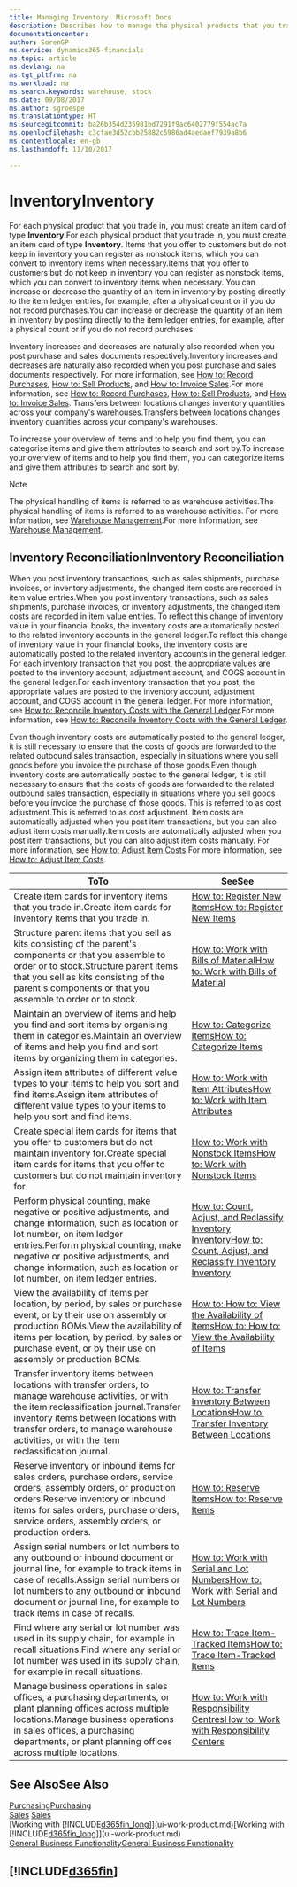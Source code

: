 ```yaml
---
title: Managing Inventory| Microsoft Docs
description: Describes how to manage the physical products that you trade in, for example, handling the stock in your warehouse.
documentationcenter: 
author: SorenGP
ms.service: dynamics365-financials
ms.topic: article
ms.devlang: na
ms.tgt_pltfrm: na
ms.workload: na
ms.search.keywords: warehouse, stock
ms.date: 09/08/2017
ms.author: sgroespe
ms.translationtype: HT
ms.sourcegitcommit: ba26b354d235981bd7291f9ac6402779f554ac7a
ms.openlocfilehash: c3cfae3d52cbb25882c5986ad4aedaef7939a8b6
ms.contentlocale: en-gb
ms.lasthandoff: 11/10/2017

---
```


# <a name="inventory"></a><span data-ttu-id="80116-103">Inventory</span><span class="sxs-lookup"><span data-stu-id="80116-103">Inventory</span></span>
<span data-ttu-id="80116-104">For each physical product that you trade in, you must create an item card of type **Inventory**.</span><span class="sxs-lookup"><span data-stu-id="80116-104">For each physical product that you trade in, you must create an item card of type **Inventory**.</span></span> <span data-ttu-id="80116-105">Items that you offer to customers but do not keep in inventory you can register as nonstock items, which you can convert to inventory items when necessary.</span><span class="sxs-lookup"><span data-stu-id="80116-105">Items that you offer to customers but do not keep in inventory you can register as nonstock items, which you can convert to inventory items when necessary.</span></span> <span data-ttu-id="80116-106">You can increase or decrease the quantity of an item in inventory by posting directly to the item ledger entries, for example, after a physical count or if you do not record purchases.</span><span class="sxs-lookup"><span data-stu-id="80116-106">You can increase or decrease the quantity of an item in inventory by posting directly to the item ledger entries, for example, after a physical count or if you do not record purchases.</span></span>

<span data-ttu-id="80116-107">Inventory increases and decreases are naturally also recorded when you post purchase and sales documents respectively.</span><span class="sxs-lookup"><span data-stu-id="80116-107">Inventory increases and decreases are naturally also recorded when you post purchase and sales documents respectively.</span></span> <span data-ttu-id="80116-108">For more information, see [How to: Record Purchases](purchasing-how-record-purchases.md), [How to: Sell Products](sales-how-sell-products.md), and [How to: Invoice Sales](sales-how-invoice-sales.md).</span><span class="sxs-lookup"><span data-stu-id="80116-108">For more information, see [How to: Record Purchases](purchasing-how-record-purchases.md), [How to: Sell Products](sales-how-sell-products.md), and [How to: Invoice Sales](sales-how-invoice-sales.md).</span></span> <span data-ttu-id="80116-109">Transfers between locations changes inventory quantities across your company's warehouses.</span><span class="sxs-lookup"><span data-stu-id="80116-109">Transfers between locations changes inventory quantities across your company's warehouses.</span></span>   

<span data-ttu-id="80116-110">To increase your overview of items and to help you find them, you can categorise items and give them attributes to search and sort by.</span><span class="sxs-lookup"><span data-stu-id="80116-110">To increase your overview of items and to help you find them, you can categorize items and give them attributes to search and sort by.</span></span>

> [!NOTE]
> <span data-ttu-id="80116-111">The physical handling of items is referred to as warehouse activities.</span><span class="sxs-lookup"><span data-stu-id="80116-111">The physical handling of items is referred to as warehouse activities.</span></span> <span data-ttu-id="80116-112">For more information, see [Warehouse Management](warehouse-manage-warehouse.md).</span><span class="sxs-lookup"><span data-stu-id="80116-112">For more information, see [Warehouse Management](warehouse-manage-warehouse.md).</span></span>

## <a name="inventory-reconciliation"></a><span data-ttu-id="80116-113">Inventory Reconciliation</span><span class="sxs-lookup"><span data-stu-id="80116-113">Inventory Reconciliation</span></span>
<span data-ttu-id="80116-114">When you post inventory transactions, such as sales shipments, purchase invoices, or inventory adjustments, the changed item costs are recorded in item value entries.</span><span class="sxs-lookup"><span data-stu-id="80116-114">When you post inventory transactions, such as sales shipments, purchase invoices, or inventory adjustments, the changed item costs are recorded in item value entries.</span></span> <span data-ttu-id="80116-115">To reflect this change of inventory value in your financial books, the inventory costs are automatically posted to the related inventory accounts in the general ledger.</span><span class="sxs-lookup"><span data-stu-id="80116-115">To reflect this change of inventory value in your financial books, the inventory costs are automatically posted to the related inventory accounts in the general ledger.</span></span> <span data-ttu-id="80116-116">For each inventory transaction that you post, the appropriate values are posted to the inventory account, adjustment account, and COGS account in the general ledger.</span><span class="sxs-lookup"><span data-stu-id="80116-116">For each inventory transaction that you post, the appropriate values are posted to the inventory account, adjustment account, and COGS account in the general ledger.</span></span> <span data-ttu-id="80116-117">For more information, see [How to: Reconcile Inventory Costs with the General Ledger](finance-how-to-post-inventory-costs-to-the-general-ledger.md).</span><span class="sxs-lookup"><span data-stu-id="80116-117">For more information, see [How to: Reconcile Inventory Costs with the General Ledger](finance-how-to-post-inventory-costs-to-the-general-ledger.md).</span></span>

<span data-ttu-id="80116-118">Even though inventory costs are automatically posted to the general ledger, it is still necessary to ensure that the costs of goods are forwarded to the related outbound sales transaction, especially in situations where you sell goods before you invoice the purchase of those goods.</span><span class="sxs-lookup"><span data-stu-id="80116-118">Even though inventory costs are automatically posted to the general ledger, it is still necessary to ensure that the costs of goods are forwarded to the related outbound sales transaction, especially in situations where you sell goods before you invoice the purchase of those goods.</span></span> <span data-ttu-id="80116-119">This is referred to as cost adjustment.</span><span class="sxs-lookup"><span data-stu-id="80116-119">This is referred to as cost adjustment.</span></span> <span data-ttu-id="80116-120">Item costs are automatically adjusted when you post item transactions, but you can also adjust item costs manually.</span><span class="sxs-lookup"><span data-stu-id="80116-120">Item costs are automatically adjusted when you post item transactions, but you can also adjust item costs manually.</span></span> <span data-ttu-id="80116-121">For more information, see [How to: Adjust Item Costs](inventory-how-adjust-item-costs.md).</span><span class="sxs-lookup"><span data-stu-id="80116-121">For more information, see [How to: Adjust Item Costs](inventory-how-adjust-item-costs.md).</span></span>

|<span data-ttu-id="80116-122">To</span><span class="sxs-lookup"><span data-stu-id="80116-122">To</span></span> |<span data-ttu-id="80116-123">See</span><span class="sxs-lookup"><span data-stu-id="80116-123">See</span></span> |
|---|----|
|<span data-ttu-id="80116-124">Create item cards for inventory items that you trade in.</span><span class="sxs-lookup"><span data-stu-id="80116-124">Create item cards for inventory items that you trade in.</span></span>|[<span data-ttu-id="80116-125">How to: Register New Items</span><span class="sxs-lookup"><span data-stu-id="80116-125">How to: Register New Items</span></span>](inventory-how-register-new-items.md)|
|<span data-ttu-id="80116-126">Structure parent items that you sell as kits consisting of the parent's components or that you assemble to order or to stock.</span><span class="sxs-lookup"><span data-stu-id="80116-126">Structure parent items that you sell as kits consisting of the parent's components or that you assemble to order or to stock.</span></span>|[<span data-ttu-id="80116-127">How to: Work with Bills of Material</span><span class="sxs-lookup"><span data-stu-id="80116-127">How to: Work with Bills of Material</span></span>](inventory-how-work-BOMs.md)|
|<span data-ttu-id="80116-128">Maintain an overview of items and help you find and sort items by organising them in categories.</span><span class="sxs-lookup"><span data-stu-id="80116-128">Maintain an overview of items and help you find and sort items by organizing them in categories.</span></span>|[<span data-ttu-id="80116-129">How to: Categorize Items</span><span class="sxs-lookup"><span data-stu-id="80116-129">How to: Categorize Items</span></span>](inventory-how-categorize-items.md)|
|<span data-ttu-id="80116-130">Assign item attributes of different value types to your items to help you sort and find items.</span><span class="sxs-lookup"><span data-stu-id="80116-130">Assign item attributes of different value types to your items to help you sort and find items.</span></span>|[<span data-ttu-id="80116-131">How to: Work with Item Attributes</span><span class="sxs-lookup"><span data-stu-id="80116-131">How to: Work with Item Attributes</span></span>](inventory-how-work-item-attributes.md)|
|<span data-ttu-id="80116-132">Create special item cards for items that you offer to customers but do not maintain inventory for.</span><span class="sxs-lookup"><span data-stu-id="80116-132">Create special item cards for items that you offer to customers but do not maintain inventory for.</span></span>|[<span data-ttu-id="80116-133">How to: Work with Nonstock Items</span><span class="sxs-lookup"><span data-stu-id="80116-133">How to: Work with Nonstock Items</span></span>](inventory-how-work-nonstock-items.md)|
|<span data-ttu-id="80116-134">Perform physical counting, make negative or positive adjustments, and change information, such as location or lot number, on item ledger entries.</span><span class="sxs-lookup"><span data-stu-id="80116-134">Perform physical counting, make negative or positive adjustments, and change information, such as location or lot number, on item ledger entries.</span></span>|[<span data-ttu-id="80116-135">How to: Count, Adjust, and Reclassify Inventory Inventory</span><span class="sxs-lookup"><span data-stu-id="80116-135">How to: Count, Adjust, and Reclassify Inventory Inventory</span></span>](inventory-how-count-adjust-reclassify.md)|
|<span data-ttu-id="80116-136">View the availability of items per location, by period, by sales or purchase event, or by their use on assembly or production BOMs.</span><span class="sxs-lookup"><span data-stu-id="80116-136">View the availability of items per location, by period, by sales or purchase event, or by their use on assembly or production BOMs.</span></span>|[<span data-ttu-id="80116-137">How to: How to: View the Availability of Items</span><span class="sxs-lookup"><span data-stu-id="80116-137">How to: How to: View the Availability of Items</span></span>](inventory-how-availability-overview.md)|
|<span data-ttu-id="80116-138">Transfer inventory items between locations with transfer orders, to manage warehouse activities, or with the item reclassification journal.</span><span class="sxs-lookup"><span data-stu-id="80116-138">Transfer inventory items between locations with transfer orders, to manage warehouse activities, or with the item reclassification journal.</span></span>|[<span data-ttu-id="80116-139">How to: Transfer Inventory Between Locations</span><span class="sxs-lookup"><span data-stu-id="80116-139">How to: Transfer Inventory Between Locations</span></span>](inventory-how-transfer-between-locations.md)|
|<span data-ttu-id="80116-140">Reserve inventory or inbound items for sales orders, purchase orders, service orders, assembly orders, or production orders.</span><span class="sxs-lookup"><span data-stu-id="80116-140">Reserve inventory or inbound items for sales orders, purchase orders, service orders, assembly orders, or production orders.</span></span>|[<span data-ttu-id="80116-141">How to: Reserve Items</span><span class="sxs-lookup"><span data-stu-id="80116-141">How to: Reserve Items</span></span>](inventory-how-to-reserve-items.md)|
|<span data-ttu-id="80116-142">Assign serial numbers or lot numbers to any outbound or inbound document or journal line, for example to track items in case of recalls.</span><span class="sxs-lookup"><span data-stu-id="80116-142">Assign serial numbers or lot numbers to any outbound or inbound document or journal line, for example to track items in case of recalls.</span></span>|[<span data-ttu-id="80116-143">How to: Work with Serial and Lot Numbers</span><span class="sxs-lookup"><span data-stu-id="80116-143">How to: Work with Serial and Lot Numbers</span></span>](inventory-how-work-item-tracking.md)|
|<span data-ttu-id="80116-144">Find where any serial or lot number was used in its supply chain, for example in recall situations.</span><span class="sxs-lookup"><span data-stu-id="80116-144">Find where any serial or lot number was used in its supply chain, for example in recall situations.</span></span>|[<span data-ttu-id="80116-145">How to: Trace Item-Tracked Items</span><span class="sxs-lookup"><span data-stu-id="80116-145">How to: Trace Item-Tracked Items</span></span>](inventory-how-to-trace-item-tracked-items.md)|
|<span data-ttu-id="80116-146">Manage business operations in sales offices, a purchasing departments, or plant planning offices across multiple locations.</span><span class="sxs-lookup"><span data-stu-id="80116-146">Manage business operations in sales offices, a purchasing departments, or plant planning offices across multiple locations.</span></span>|[<span data-ttu-id="80116-147">How to: Work with Responsibility Centres</span><span class="sxs-lookup"><span data-stu-id="80116-147">How to: Work with Responsibility Centers</span></span>](inventory-responsibility-centers.md)|

## <a name="see-also"></a><span data-ttu-id="80116-148">See Also</span><span class="sxs-lookup"><span data-stu-id="80116-148">See Also</span></span>  
[<span data-ttu-id="80116-149">Purchasing</span><span class="sxs-lookup"><span data-stu-id="80116-149">Purchasing</span></span>](purchasing-manage-purchasing.md)  
<span data-ttu-id="80116-150">[Sales](sales-manage-sales.md)  </span><span class="sxs-lookup"><span data-stu-id="80116-150">[Sales](sales-manage-sales.md)  </span></span>  
<span data-ttu-id="80116-151">[Working with [!INCLUDE[d365fin_long](includes/d365fin_long_md.md)]](ui-work-product.md)</span><span class="sxs-lookup"><span data-stu-id="80116-151">[Working with [!INCLUDE[d365fin_long](includes/d365fin_long_md.md)]](ui-work-product.md)</span></span>  
[<span data-ttu-id="80116-152">General Business Functionality</span><span class="sxs-lookup"><span data-stu-id="80116-152">General Business Functionality</span></span>](ui-across-business-areas.md)

## [!INCLUDE[d365fin](includes/free_trial_md.md)]

